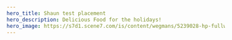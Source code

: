 ```yaml
---
hero_title: Shaun test placement
hero_description: Delicious Food for the holidays!
hero_image: https://s7d1.scene7.com/is/content/wegmans/5239028-hp-fullwidth-sections-holidaymenus-2-mp4
---
```

